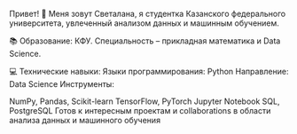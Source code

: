 Привет! 👋 Меня зовут Светалана, я студентка Казанского федерального университета, увлеченный анализом данных и машинным обучением.

📚 Образование: КФУ. Специальность – прикладная математика и Data Science.

💻 Технические навыки:
Языки программирования: Python
Направление: Data Science
Инструменты:

NumPy, Pandas, Scikit-learn
TensorFlow, PyTorch
Jupyter Notebook
SQL, PostgreSQL
Готов к интересным проектам и collaborations в области анализа данных и машинного обучения
